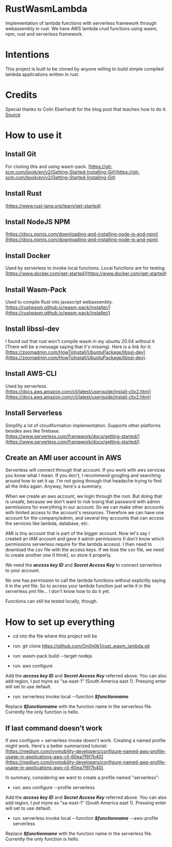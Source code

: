 # RustWasmLambda

Implementation of lambda functions with serverless framework through webassembly in rust. We have AWS lambda crud functions using wasm, npm, rust and serverless framework.

# Intentions

This project is built to be cloned by anyone willing to build simple compiled lambda applications written in rust.

# Credits

Special thanks to Colin Eberhardt for the blog post that teaches how to do it. 
[Source](https://blog.scottlogic.com/2018/10/18/serverless-rust.html)

# How to use it

## Install Git

For cloning this and using wasm-pack. [https://git-scm.com/book/en/v2/Getting-Started-Installing-Git](https://git-scm.com/book/en/v2/Getting-Started-Installing-Git)

## Install Rust

[(https://www.rust-lang.org/learn/get-started)](https://www.rust-lang.org/learn/get-started) 


## Install NodeJS NPM

[https://docs.npmjs.com/downloading-and-installing-node-js-and-npm](https://docs.npmjs.com/downloading-and-installing-node-js-and-npm)


## Install Docker 

Used by serverless to invoke local functions. Local functions are for testing. [https://www.docker.com/get-started](https://www.docker.com/get-started)

## Install Wasm-Pack

Used to compile Rust into javascript webassembly. [https://rustwasm.github.io/wasm-pack/installer/](https://rustwasm.github.io/wasm-pack/installer/)

## Install libssl-dev

I found out that rust won't compile wasm in my ubuntu 20.04 without it (There will be a message saying that it's missing). Here is a link for it: [https://zoomadmin.com/HowToInstall/UbuntuPackage/libssl-dev](https://zoomadmin.com/HowToInstall/UbuntuPackage/libssl-dev).

## Install AWS-CLI

Used by serverless. [https://docs.aws.amazon.com/cli/latest/userguide/install-cliv2.html](https://docs.aws.amazon.com/cli/latest/userguide/install-cliv2.html)

## Install Serverless

Simplify a lot of cloudformation implementation. Supports other platforms besides aws like firebase.
[https://www.serverless.com/framework/docs/getting-started/](https://www.serverless.com/framework/docs/getting-started/)

## Create an AMI user account in AWS

Serverless will connect through that account. If you work with aws services you know what I mean. If you don't, I recommend googling and searching around how to set it up. I'm not going through that headache trying to find all the links again. Anyway, here's a summary.

When we create an aws account, we login through the root. But doing that is unsafe, because we don't want to risk losing that password with admin permissions for everything in our account. So we can make other accounts with limited access to the account's resources. Therefore we can have one account for the company/admin, and several tiny accounts that can access the services like lambda, database, etc.

AMI is tiny account that is part of the bigger account. Now let's say I created an IAM account and gave it admin permissions (I don't know which permissions serverless require for the lambda access). I then need to download the csv file with the access keys. If we lose the csv file, we need to create another one (I think), so store it properly.

We need the ***access key ID*** and ***Secret Access Key*** to connect serverless to your account.

No one has permission to call the lambda functions without explicitly saying it in  the yml file. So to access your lambda function just write it in the serverless.yml file... I don't know how to do it yet.

Functions can still be tested locally, though.

# How to set up everything

 - cd into the file where this project will be

 - run: git clone https://github.com/On0n0k1/rust_wasm_lambda.git
 
 - run: wasm-pack build --target nodejs

 - run: aws configure

 Add the ***access key ID*** and ***Secret Access Key*** referred above. You can also add region, I put myne as "sa-east-1" (South America east 1). Pressing enter will set to use default.

  - run: serverless invoke local --function ***$functionname***

Replace ***$functionname*** with the function name in the serverless file. Currently the only function is hello.

## If last command doesn't work

If aws configure + serverless invoke doesn't work. Creating a named profile might work. Here's a better summarized tutorial: [https://medium.com/ivymobility-developers/configure-named-aws-profile-usage-in-applications-aws-cli-60ea7f6f7b40](https://medium.com/ivymobility-developers/configure-named-aws-profile-usage-in-applications-aws-cli-60ea7f6f7b40).

In summary, considering we want to create a profile named "serverless":

 - run: aws configure --profile serverless

Add the ***access key ID*** and ***Secret Access Key*** referred above. You can also add region, I put myne as "sa-east-1" (South America east 1). Pressing enter will set to use default.

 - run: serverless invoke local --function ***$functionname*** --aws-profile serverless

Replace ***$functionname*** with the function name in the serverless file. Currently the only function is hello.




